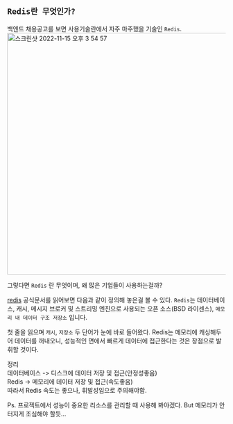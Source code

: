 ## `Redis란 무엇인가?`

백엔드 채용공고를 보면 사용기술란에서 자주 마주했을 기술인 `Redis`.
<br>
<img width="556" alt="스크린샷 2022-11-15 오후 3 54 57" src="https://user-images.githubusercontent.com/80196373/201853514-73ec811d-4cc3-4711-9fa9-4c74c4dc7b37.png">

그렇다면 `Redis` 란 무엇이며, 왜 많은 기업들이 사용하는걸까?

[redis](https://redis.io/docs/about/)
공식문서를 읽어보면 다음과 같이 정의해 놓은걸 볼 수 있다.
`Redis`는 데이터베이스, 캐시, 메시지 브로커 및 스트리밍 엔진으로 사용되는 오픈 소스(BSD 라이센스), `메모리 내 데이터 구조 저장소` 입니다.

첫 줄을 읽으며 `캐시`, `저장소` 두 단어가 눈에 바로 들어왔다.
Redis는 메모리에 캐싱해두어 데이터를 꺼내오니, 성능적인 면에서 빠르게 데이터에 접근한다는 것은 장점으로 발휘할 것이다.

정리<br>
데이터베이스 -> 디스크에 데이터 저장 및 접근(안정성좋음)<br>
Redis -> 메모리에 데이터 저장 및 접근(속도좋음)<br>
따라서 Redis 속도는 좋으나, 휘발성임으로 주의해야함.

Ps. 프로젝트에서 성능이 중요한 리소스를 관리할 때 사용해 봐야겠다. But 메모리가 안터지게 조심해야 할듯...
